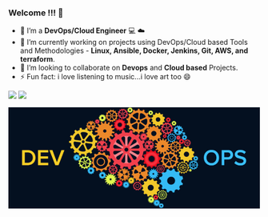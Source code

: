 ### Welcome !!! 👋


- 🔭 I’m a __DevOps/Cloud Engineer__ :computer: :cloud: 
- 🌱 I’m currently working on projects using DevOps/Cloud based Tools and Methodologies - __Linux, Ansible, Docker, Jenkins, Git, AWS, and terraform__.
- 👯 I’m looking to collaborate on __Devops__ and __Cloud based__ Projects.
- ⚡ Fun fact: i love listening to music...i love art too :smile:

[![](https://img.shields.io/badge/twitter-%230077B5.svg?style=for-the-badge&logo=twitter)](https://www.twitter.com/Narbydxelos)
[![](https://img.shields.io/badge/linkedin-%230077B5.svg?style=for-the-badge&logo=linkedin)](https://www.linkedin.com/in/solomon-onwuasoanya-55b41180/)

![](https://github.com/dybran/Project-17/blob/main/images/cap.PNG)



<!--
**dybran/dybran** is a ✨ _special_ ✨ repository because its `README.md` (this file) appears on your GitHub profile.

Here are some ideas to get you started:

- 🔭 I’m currently working on DevOps :computer: :cloud: 
- 🌱 I’m currently learning DevOps Tools
- 👯 I’m looking to collaborate on Devops and Cloud Computing
- 📫 How to reach me: https://twitter.com/Narbydxelos
- 😄 Pronouns: 
- ⚡ Fun fact: i love listening to music...alot :smile:
-->

